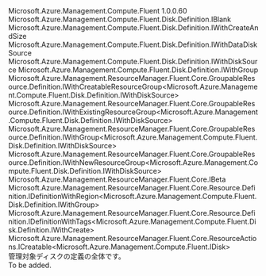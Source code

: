 <Type Name="IDefinition" FullName="Microsoft.Azure.Management.Compute.Fluent.Disk.Definition.IDefinition">
  <TypeSignature Language="C#" Value="public interface IDefinition : Microsoft.Azure.Management.Compute.Fluent.Disk.Definition.IBlank, Microsoft.Azure.Management.Compute.Fluent.Disk.Definition.IWithCreateAndSize, Microsoft.Azure.Management.Compute.Fluent.Disk.Definition.IWithDataDiskSource, Microsoft.Azure.Management.Compute.Fluent.Disk.Definition.IWithDiskSource, Microsoft.Azure.Management.Compute.Fluent.Disk.Definition.IWithGroup, Microsoft.Azure.Management.ResourceManager.Fluent.Core.GroupableResource.Definition.IWithCreatableResourceGroup&lt;Microsoft.Azure.Management.Compute.Fluent.Disk.Definition.IWithDiskSource&gt;, Microsoft.Azure.Management.ResourceManager.Fluent.Core.GroupableResource.Definition.IWithExistingResourceGroup&lt;Microsoft.Azure.Management.Compute.Fluent.Disk.Definition.IWithDiskSource&gt;, Microsoft.Azure.Management.ResourceManager.Fluent.Core.GroupableResource.Definition.IWithGroup&lt;Microsoft.Azure.Management.Compute.Fluent.Disk.Definition.IWithDiskSource&gt;, Microsoft.Azure.Management.ResourceManager.Fluent.Core.GroupableResource.Definition.IWithNewResourceGroup&lt;Microsoft.Azure.Management.Compute.Fluent.Disk.Definition.IWithDiskSource&gt;, Microsoft.Azure.Management.ResourceManager.Fluent.Core.IBeta, Microsoft.Azure.Management.ResourceManager.Fluent.Core.Resource.Definition.IDefinitionWithRegion&lt;Microsoft.Azure.Management.Compute.Fluent.Disk.Definition.IWithGroup&gt;, Microsoft.Azure.Management.ResourceManager.Fluent.Core.Resource.Definition.IDefinitionWithTags&lt;Microsoft.Azure.Management.Compute.Fluent.Disk.Definition.IWithCreate&gt;, Microsoft.Azure.Management.ResourceManager.Fluent.Core.ResourceActions.ICreatable&lt;Microsoft.Azure.Management.Compute.Fluent.IDisk&gt;" />
  <TypeSignature Language="ILAsm" Value=".class public interface auto ansi abstract IDefinition implements class Microsoft.Azure.Management.Compute.Fluent.Disk.Definition.IBlank, class Microsoft.Azure.Management.Compute.Fluent.Disk.Definition.IWithAvailabilityZone, class Microsoft.Azure.Management.Compute.Fluent.Disk.Definition.IWithCreate, class Microsoft.Azure.Management.Compute.Fluent.Disk.Definition.IWithCreateAndSize, class Microsoft.Azure.Management.Compute.Fluent.Disk.Definition.IWithData, class Microsoft.Azure.Management.Compute.Fluent.Disk.Definition.IWithDataDiskFromDisk, class Microsoft.Azure.Management.Compute.Fluent.Disk.Definition.IWithDataDiskFromSnapshot, class Microsoft.Azure.Management.Compute.Fluent.Disk.Definition.IWithDataDiskFromVhd, class Microsoft.Azure.Management.Compute.Fluent.Disk.Definition.IWithDataDiskSource, class Microsoft.Azure.Management.Compute.Fluent.Disk.Definition.IWithDiskSource, class Microsoft.Azure.Management.Compute.Fluent.Disk.Definition.IWithGroup, class Microsoft.Azure.Management.Compute.Fluent.Disk.Definition.IWithLinuxDiskSource, class Microsoft.Azure.Management.Compute.Fluent.Disk.Definition.IWithSku, class Microsoft.Azure.Management.Compute.Fluent.Disk.Definition.IWithWindowsDiskSource, class Microsoft.Azure.Management.ResourceManager.Fluent.Core.GroupableResource.Definition.IWithCreatableResourceGroup`1&lt;class Microsoft.Azure.Management.Compute.Fluent.Disk.Definition.IWithDiskSource&gt;, class Microsoft.Azure.Management.ResourceManager.Fluent.Core.GroupableResource.Definition.IWithExistingResourceGroup`1&lt;class Microsoft.Azure.Management.Compute.Fluent.Disk.Definition.IWithDiskSource&gt;, class Microsoft.Azure.Management.ResourceManager.Fluent.Core.GroupableResource.Definition.IWithGroup`1&lt;class Microsoft.Azure.Management.Compute.Fluent.Disk.Definition.IWithDiskSource&gt;, class Microsoft.Azure.Management.ResourceManager.Fluent.Core.GroupableResource.Definition.IWithNewResourceGroup`1&lt;class Microsoft.Azure.Management.Compute.Fluent.Disk.Definition.IWithDiskSource&gt;, class Microsoft.Azure.Management.ResourceManager.Fluent.Core.IBeta, class Microsoft.Azure.Management.ResourceManager.Fluent.Core.Resource.Definition.IDefinitionWithRegion`1&lt;class Microsoft.Azure.Management.Compute.Fluent.Disk.Definition.IWithGroup&gt;, class Microsoft.Azure.Management.ResourceManager.Fluent.Core.Resource.Definition.IDefinitionWithTags`1&lt;class Microsoft.Azure.Management.Compute.Fluent.Disk.Definition.IWithCreate&gt;, class Microsoft.Azure.Management.ResourceManager.Fluent.Core.ResourceActions.ICreatable`1&lt;class Microsoft.Azure.Management.Compute.Fluent.IDisk&gt;, class Microsoft.Azure.Management.ResourceManager.Fluent.Core.ResourceActions.IIndexable" />
  <TypeSignature Language="DocId" Value="T:Microsoft.Azure.Management.Compute.Fluent.Disk.Definition.IDefinition" />
  <TypeSignature Language="VB.NET" Value="Public Interface IDefinition&#xA;Implements IBeta, IBlank, ICreatable(Of IDisk), IDefinitionWithRegion(Of IWithGroup), IDefinitionWithTags(Of IWithCreate), IWithCreatableResourceGroup(Of IWithDiskSource), IWithCreateAndSize, IWithDataDiskSource, IWithDiskSource, IWithExistingResourceGroup(Of IWithDiskSource), IWithGroup, IWithGroup(Of IWithDiskSource), IWithNewResourceGroup(Of IWithDiskSource)" />
  <TypeSignature Language="F#" Value="type IDefinition = interface&#xA;    interface IBlank&#xA;    interface IDefinitionWithRegion&lt;IWithGroup&gt;&#xA;    interface IWithGroup&#xA;    interface IWithGroup&lt;IWithDiskSource&gt;&#xA;    interface IWithExistingResourceGroup&lt;IWithDiskSource&gt;&#xA;    interface IWithNewResourceGroup&lt;IWithDiskSource&gt;&#xA;    interface IWithCreatableResourceGroup&lt;IWithDiskSource&gt;&#xA;    interface IWithDiskSource&#xA;    interface IWithWindowsDiskSource&#xA;    interface IWithLinuxDiskSource&#xA;    interface IWithData&#xA;    interface IWithDataDiskSource&#xA;    interface IWithDataDiskFromVhd&#xA;    interface IWithDataDiskFromDisk&#xA;    interface IWithDataDiskFromSnapshot&#xA;    interface IWithCreateAndSize&#xA;    interface IWithCreate&#xA;    interface ICreatable&lt;IDisk&gt;&#xA;    interface IIndexable&#xA;    interface IDefinitionWithTags&lt;IWithCreate&gt;&#xA;    interface IWithSku&#xA;    interface IWithAvailabilityZone&#xA;    interface IBeta" />
  <AssemblyInfo>
    <AssemblyName>Microsoft.Azure.Management.Compute.Fluent</AssemblyName>
    <AssemblyVersion>1.0.0.60</AssemblyVersion>
  </AssemblyInfo>
  <Interfaces>
    <Interface>
      <InterfaceName>Microsoft.Azure.Management.Compute.Fluent.Disk.Definition.IBlank</InterfaceName>
    </Interface>
    <Interface>
      <InterfaceName>Microsoft.Azure.Management.Compute.Fluent.Disk.Definition.IWithCreateAndSize</InterfaceName>
    </Interface>
    <Interface>
      <InterfaceName>Microsoft.Azure.Management.Compute.Fluent.Disk.Definition.IWithDataDiskSource</InterfaceName>
    </Interface>
    <Interface>
      <InterfaceName>Microsoft.Azure.Management.Compute.Fluent.Disk.Definition.IWithDiskSource</InterfaceName>
    </Interface>
    <Interface>
      <InterfaceName>Microsoft.Azure.Management.Compute.Fluent.Disk.Definition.IWithGroup</InterfaceName>
    </Interface>
    <Interface>
      <InterfaceName>Microsoft.Azure.Management.ResourceManager.Fluent.Core.GroupableResource.Definition.IWithCreatableResourceGroup&lt;Microsoft.Azure.Management.Compute.Fluent.Disk.Definition.IWithDiskSource&gt;</InterfaceName>
    </Interface>
    <Interface>
      <InterfaceName>Microsoft.Azure.Management.ResourceManager.Fluent.Core.GroupableResource.Definition.IWithExistingResourceGroup&lt;Microsoft.Azure.Management.Compute.Fluent.Disk.Definition.IWithDiskSource&gt;</InterfaceName>
    </Interface>
    <Interface>
      <InterfaceName>Microsoft.Azure.Management.ResourceManager.Fluent.Core.GroupableResource.Definition.IWithGroup&lt;Microsoft.Azure.Management.Compute.Fluent.Disk.Definition.IWithDiskSource&gt;</InterfaceName>
    </Interface>
    <Interface>
      <InterfaceName>Microsoft.Azure.Management.ResourceManager.Fluent.Core.GroupableResource.Definition.IWithNewResourceGroup&lt;Microsoft.Azure.Management.Compute.Fluent.Disk.Definition.IWithDiskSource&gt;</InterfaceName>
    </Interface>
    <Interface>
      <InterfaceName>Microsoft.Azure.Management.ResourceManager.Fluent.Core.IBeta</InterfaceName>
    </Interface>
    <Interface>
      <InterfaceName>Microsoft.Azure.Management.ResourceManager.Fluent.Core.Resource.Definition.IDefinitionWithRegion&lt;Microsoft.Azure.Management.Compute.Fluent.Disk.Definition.IWithGroup&gt;</InterfaceName>
    </Interface>
    <Interface>
      <InterfaceName>Microsoft.Azure.Management.ResourceManager.Fluent.Core.Resource.Definition.IDefinitionWithTags&lt;Microsoft.Azure.Management.Compute.Fluent.Disk.Definition.IWithCreate&gt;</InterfaceName>
    </Interface>
    <Interface>
      <InterfaceName>Microsoft.Azure.Management.ResourceManager.Fluent.Core.ResourceActions.ICreatable&lt;Microsoft.Azure.Management.Compute.Fluent.IDisk&gt;</InterfaceName>
    </Interface>
  </Interfaces>
  <Docs>
    <summary>
            管理対象ディスクの定義の全体です。
            </summary>
    <remarks>To be added.</remarks>
  </Docs>
  <Members />
</Type>